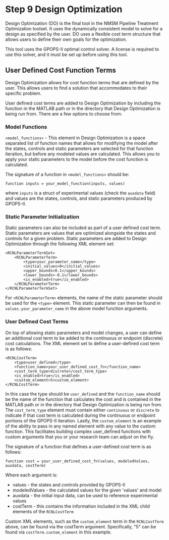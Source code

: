 # Step 9 Design Optimization

Design Optimization (DO) is the final tool in the NMSM Pipeline Treatment Optimization toolset. It uses the dynamically consistent model to solve for a design as specified by the user. DO uses a flexible cost term structure that allows users to define their own goals for the optimization.

This tool uses the GPOPS-II optimal control solver. A license is required to use this solver, and it must be set up before using this tool. 

## User Defined Cost Function Terms

Design Optimization allows for cost function terms that are defined by the user. This allows users to find a solution that accommodates to their specific problem.

User defined cost terms are added to Design Optimization by including the function in the MATLAB path or in the directory that Design Optimization is being run from. There are a few options to choose from:

### Model Functions

`<model_functions>` - This element in Design Optimization is a space separated list of function names that allows for modifying the model after the states, controls and static parameters are selected for that function iteration, but before any modeled values are calculated. This allows you to apply your static parameters to the model before the cost function is calculated.

The signature of a function in `<model_functions>` should be:

`function inputs = your_model_function(inputs, values)`

where `inputs` is a struct of experimental values (check the `auxdata` field) and values are the states, controls, and static parameters produced by GPOPS-II.

### Static Parameter Initialization

Static parameters can also be included as part of a user defined cost term. Static parameters are values that are optimized alongside the states and controls for a given problem. Static parameters are added to Design Optimization through the following XML element set:

```
<RCNLParameterTermSet>
	<RCNLParameterTerm>
		<type>your_parameter_name</type>
		<initial_values>0</initial_values>
        <upper_bounds>0.1</upper_bounds>
        <lower_bounds>-0.1</lower_bounds>
		<is_enabled>true</is_enabled>
	</RCNLParameterTerm>
</RCNLParameterTermSet>
```

For `<RCNLParameterTerm>` elements, the name of the static parameter should be used for the `<type>` element. This static parameter can then be found in `values.your_parameter_name` in the above model function arguments.

### User Defined Cost Terms

On top of allowing static parameters and model changes, a user can define an additional cost term to be added to the continuous or endpoint (discrete) cost calculations. The XML element set to define a user-defined cost term is as follows:

```
<RCNLCostTerm>
    <type>user_defined</type>
    <function_name>your_user_defined_cost_fn</function_name>
    <cost_term_type>discrete</cost_term_type>
    <is_enabled>true</is_enabled>
    <custom_element>5<custom_element>
</RCNLCostTerm>
```

In this case the type should be `user_defined` and the `function_name` should be the name of the function that calculates the cost and is contained in the MATLAB path or in the directory that Design Optimization is being run from. The `cost_term_type` element must contain either `continuous` or `discrete` to indicate if that cost term is calculated during the continuous or endpoint portions of the GPOPS-II iteration. Lastly, the `custom_element` is an example of the ability to pass in any named element with any value to the custom function. This facilitates building complex user_defined functions with custom arguments that you or your research team can adjust on the fly.

The signature of a function that defines a user-defined cost term is as follows:

```
function cost = your_user_defined_cost_fn(values, modeledValues, auxdata, costTerm)
```

Where each argument is:

- values - the states and controls provided by GPOPS-II
- modeledValues - the calculated values for the given 'values' and model
- auxdata - the initial input data, can be used to reference experimental values
- costTerm - this contains the information included in the XML child elements of the `RCNLCostTerm`

Custom XML elements, such as the `custom_element` term in the `RCNLCostTerm` above, can be found via the costTerm argument. Specifically, "5" can be found via `costTerm.custom_element` in this example.
